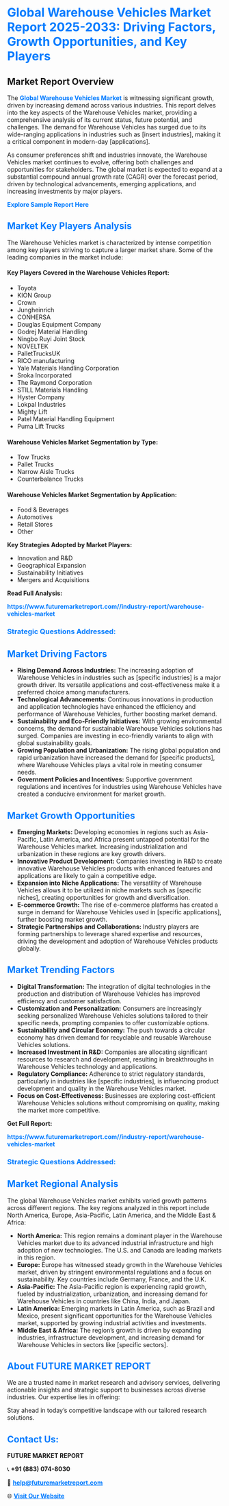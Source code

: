 <h1 style="color: #007BFF;">Global Warehouse Vehicles Market Report 2025-2033: Driving Factors, Growth Opportunities, and Key Players</h1>

<section id="overview">
<h2>Market Report Overview</h2>
<p>The <a href="https://www.futuremarketreport.com//industry-report/warehouse-vehicles-market" style="color: #007BFF; text-decoration: none;"><strong>Global Warehouse Vehicles Market</strong></a> is witnessing significant growth, driven by increasing demand across various industries. This report delves into the key aspects of the Warehouse Vehicles market, providing a comprehensive analysis of its current status, future potential, and challenges. The demand for Warehouse Vehicles has surged due to its wide-ranging applications in industries such as [insert industries], making it a critical component in modern-day [applications].</p>
<p>As consumer preferences shift and industries innovate, the Warehouse Vehicles market continues to evolve, offering both challenges and opportunities for stakeholders. The global market is expected to expand at a substantial compound annual growth rate (CAGR) over the forecast period, driven by technological advancements, emerging applications, and increasing investments by major players.</p>
</section>

<section id="overview">
<p><a href="https://www.futuremarketreport.com//request-sample/reportId=86998" style="color: #007BFF; text-decoration: none;"><strong>Explore Sample Report Here</strong></a></p>
</section>

<section id="key-players">
<h2 style="color: #007BFF;">Market Key Players Analysis</h2>
<p>The Warehouse Vehicles market is characterized by intense competition among key players striving to capture a larger market share. Some of the leading companies in the market include:</p>
<h4>Key Players Covered in the Warehouse Vehicles Report:</h4>
<ul><li>Toyota</li><li>KION Group</li><li>Crown</li><li>Jungheinrich</li><li>CONHERSA</li><li>Douglas Equipment Company</li><li>Godrej Material Handling</li><li>Ningbo Ruyi Joint Stock</li><li>NOVELTEK</li><li>PalletTrucksUK</li><li>RICO manufacturing</li><li>Yale Materials Handling Corporation</li><li>Sroka Incorporated</li><li>The Raymond Corporation</li><li>STILL Materials Handling</li><li>Hyster Company</li><li>Lokpal Industries</li><li>Mighty Lift</li><li>Patel Material Handling Equipment</li><li>Puma Lift Trucks</li></ul>
<h4>Warehouse Vehicles Market Segmentation by Type:</h4>
<ul><li>Tow Trucks</li><li>Pallet Trucks</li><li>Narrow Aisle Trucks</li><li>Counterbalance Trucks</li></ul>

<h4>Warehouse Vehicles Market Segmentation by Application:</h4>
<ul><li>Food &amp; Beverages</li><li>Automotives</li><li>Retail Stores</li><li>Other</li></ul>
<p><strong>Key Strategies Adopted by Market Players:</strong></p>
<ul>
<li>Innovation and R&D</li>
<li>Geographical Expansion</li>
<li>Sustainability Initiatives</li>
<li>Mergers and Acquisitions</li>
</ul>
</section>

<section>
<p><strong>Read Full Analysis: </strong></p><a href="https://www.futuremarketreport.com//industry-report/warehouse-vehicles-market" style="color: #007BFF; text-decoration: none;"><strong>https://www.futuremarketreport.com//industry-report/warehouse-vehicles-market</strong></a>
<h3 style="color: #007BFF;">Strategic Questions Addressed:</h3>
</section>

<section id="driving-factors">
<h2 style="color: #007BFF;">Market Driving Factors</h2>
<ul>
<li><strong>Rising Demand Across Industries:</strong> The increasing adoption of Warehouse Vehicles in industries such as [specific industries] is a major growth driver. Its versatile applications and cost-effectiveness make it a preferred choice among manufacturers.</li>
<li><strong>Technological Advancements:</strong> Continuous innovations in production and application technologies have enhanced the efficiency and performance of Warehouse Vehicles, further boosting market demand.</li>
<li><strong>Sustainability and Eco-Friendly Initiatives:</strong> With growing environmental concerns, the demand for sustainable Warehouse Vehicles solutions has surged. Companies are investing in eco-friendly variants to align with global sustainability goals.</li>
<li><strong>Growing Population and Urbanization:</strong> The rising global population and rapid urbanization have increased the demand for [specific products], where Warehouse Vehicles plays a vital role in meeting consumer needs.</li>
<li><strong>Government Policies and Incentives:</strong> Supportive government regulations and incentives for industries using Warehouse Vehicles have created a conducive environment for market growth.</li>
</ul>
</section>

<section id="growth-opportunities">
<h2 style="color: #007BFF;">Market Growth Opportunities</h2>
<ul>
<li><strong>Emerging Markets:</strong> Developing economies in regions such as Asia-Pacific, Latin America, and Africa present untapped potential for the Warehouse Vehicles market. Increasing industrialization and urbanization in these regions are key growth drivers.</li>
<li><strong>Innovative Product Development:</strong> Companies investing in R&D to create innovative Warehouse Vehicles products with enhanced features and applications are likely to gain a competitive edge.</li>
<li><strong>Expansion into Niche Applications:</strong> The versatility of Warehouse Vehicles allows it to be utilized in niche markets such as [specific niches], creating opportunities for growth and diversification.</li>
<li><strong>E-commerce Growth:</strong> The rise of e-commerce platforms has created a surge in demand for Warehouse Vehicles used in [specific applications], further boosting market growth.</li>
<li><strong>Strategic Partnerships and Collaborations:</strong> Industry players are forming partnerships to leverage shared expertise and resources, driving the development and adoption of Warehouse Vehicles products globally.</li>
</ul>
</section>

<section id="trending-factors">
<h2 style="color: #007BFF;">Market Trending Factors</h2>
<ul>
<li><strong>Digital Transformation:</strong> The integration of digital technologies in the production and distribution of Warehouse Vehicles has improved efficiency and customer satisfaction.</li>
<li><strong>Customization and Personalization:</strong> Consumers are increasingly seeking personalized Warehouse Vehicles solutions tailored to their specific needs, prompting companies to offer customizable options.</li>
<li><strong>Sustainability and Circular Economy:</strong> The push towards a circular economy has driven demand for recyclable and reusable Warehouse Vehicles solutions.</li>
<li><strong>Increased Investment in R&D:</strong> Companies are allocating significant resources to research and development, resulting in breakthroughs in Warehouse Vehicles technology and applications.</li>
<li><strong>Regulatory Compliance:</strong> Adherence to strict regulatory standards, particularly in industries like [specific industries], is influencing product development and quality in the Warehouse Vehicles market.</li>
<li><strong>Focus on Cost-Effectiveness:</strong> Businesses are exploring cost-efficient Warehouse Vehicles solutions without compromising on quality, making the market more competitive.</li>
</ul>
</section>

<section>
<p><strong>Get Full Report: </strong></p><a href="https://www.futuremarketreport.com//industry-report/warehouse-vehicles-market" style="color: #007BFF; text-decoration: none;"><strong>https://www.futuremarketreport.com//industry-report/warehouse-vehicles-market</strong></a>
<h3 style="color: #007BFF;">Strategic Questions Addressed:</h3>
</section>


<section id="regional-analysis">
<h2 style="color: #007BFF;">Market Regional Analysis</h2>
<p>The global Warehouse Vehicles market exhibits varied growth patterns across different regions. The key regions analyzed in this report include North America, Europe, Asia-Pacific, Latin America, and the Middle East & Africa:</p>
<ul>
<li><strong>North America:</strong> This region remains a dominant player in the Warehouse Vehicles market due to its advanced industrial infrastructure and high adoption of new technologies. The U.S. and Canada are leading markets in this region.</li>
<li><strong>Europe:</strong> Europe has witnessed steady growth in the Warehouse Vehicles market, driven by stringent environmental regulations and a focus on sustainability. Key countries include Germany, France, and the U.K.</li>
<li><strong>Asia-Pacific:</strong> The Asia-Pacific region is experiencing rapid growth, fueled by industrialization, urbanization, and increasing demand for Warehouse Vehicles in countries like China, India, and Japan.</li>
<li><strong>Latin America:</strong> Emerging markets in Latin America, such as Brazil and Mexico, present significant opportunities for the Warehouse Vehicles market, supported by growing industrial activities and investments.</li>
<li><strong>Middle East & Africa:</strong> The region’s growth is driven by expanding industries, infrastructure development, and increasing demand for Warehouse Vehicles in sectors like [specific sectors].</li>
</ul>
</section>

<footer>
<h2 style="color: #007BFF;">About FUTURE MARKET REPORT</h2>
<p>We are a trusted name in market research and advisory services, delivering actionable insights and strategic support to businesses across diverse industries. Our expertise lies in offering:</p>

<p>Stay ahead in today’s competitive landscape with our tailored research solutions.</p>

<h2 style="color: #007BFF;">Contact Us:</h2>
<p><strong>FUTURE MARKET REPORT</strong></p>
<p>📞 <strong>+91 (883) 074-8030</strong></p>
<p>📧 <strong><a href="mailto:help@futuremarketreport.com" style="color: #007BFF;">help@futuremarketreport.com</a></strong></p>
<p>🌐 <strong><a href="https://www.futuremarketreport.com/" style="color: #007BFF;">Visit Our Website</a></strong></p>
</footer>